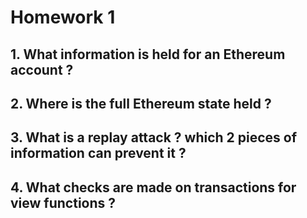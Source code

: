 # Homework 1

## 1. What information is held for an Ethereum account ?

## 2. Where is the full Ethereum state held ?

## 3. What is a replay attack ? which 2 pieces of information can prevent it ?

## 4. What checks are made on transactions for view functions ?
